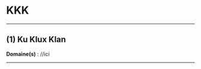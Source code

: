 # KKK

----------------------------------------

## (1) Ku Klux Klan

**Domaine(s)** : //ici

----------------------------------------